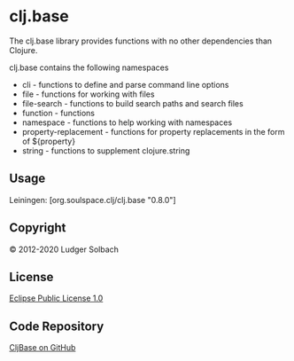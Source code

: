 clj.base
========
The clj.base library provides functions with no other dependencies than Clojure.

clj.base contains the following namespaces
* cli - functions to define and parse command line options
* file - functions for working with files
* file-search - functions to build search paths and search files
* function - functions
* namespace - functions to help working with namespaces
* property-replacement - functions for property replacements in the form of ${property}
* string - functions to supplement clojure.string

Usage
-----
Leiningen: 
[org.soulspace.clj/clj.base "0.8.0"]


Copyright
---------
© 2012-2020 Ludger Solbach

License
-------
[Eclipse Public License 1.0](http://www.eclipse.org/legal/epl-v10.html)

Code Repository
---------------
[CljBase on GitHub](https://github.com/lsolbach/CljBase)
